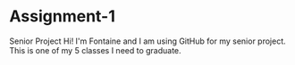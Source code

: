# Assignment-1
Senior Project
Hi! I'm Fontaine and I am using GitHub for my senior project.  This is one of my 5 classes I need to graduate.
